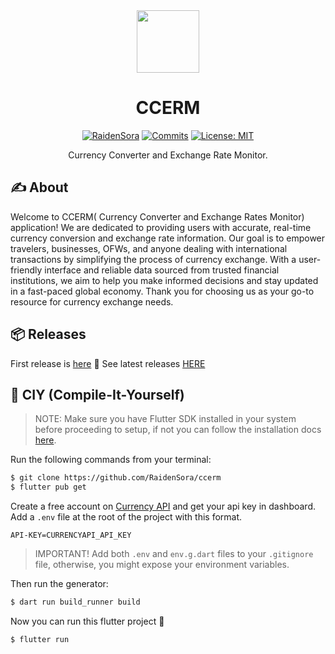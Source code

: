 <div align="center">
    <a href="https://github.com/RaidenSora/ccerm/">
        <img src="https://github.com/user-attachments/assets/33b7307e-e1b6-44d9-92f1-2c6067cf1015" height="100">
    </a>
    <h1>CCERM</h1>
</div>

<div align="center">

<a href="https://github.com/RaidenSora"><img src="https://img.shields.io/badge/progress-95%25-green.svg" alt="RaidenSora" /></a>
<a href="https://github.com/RaidenSora/ccerm/commits/main/"><img src="https://img.shields.io/github/commit-activity/t/RaidenSora/ccerm" alt="Commits"></a>
<a href="https://opensource.org/licenses/MIT"><img src="https://img.shields.io/badge/license-MIT-purple.svg" alt="License: MIT"></a>
</div>

<div align="center">

Currency Converter and Exchange Rate Monitor.
</div>

## ✍️ About

Welcome to CCERM( Currency Converter and Exchange Rates Monitor) application! We are dedicated to providing users with accurate, real-time currency conversion and exchange rate information. Our goal is to empower travelers, businesses, OFWs, and anyone dealing with international transactions by simplifying the process of currency exchange. With a user-friendly interface and reliable data sourced from trusted financial institutions, we aim to help you make informed decisions and stay updated in a fast-paced global economy. Thank you for choosing us as your go-to resource for currency exchange needs.

## 📦 Releases 

First release is [here](https://github.com/RaidenSora/ccerm/releases/tag/release-v1) 👀
See latest releases [HERE](https://github.com/RaidenSora/ccerm/releases)

## 📎 CIY (Compile-It-Yourself)

> NOTE: Make sure you have Flutter SDK installed in your system before proceeding to setup, if not you can follow the installation docs [here](https://docs.flutter.dev/get-started/install).

Run the following commands from your terminal:

```sh
$ git clone https://github.com/RaidenSora/ccerm
$ flutter pub get
```
Create a free account on [Currency API](https://currencyapi.com/) and get your api key in dashboard.
<br>
Add a `.env` file at the root of the project with this format.

```.env
API-KEY=CURRENCYAPI_API_KEY
```
> IMPORTANT! Add both `.env` and `env.g.dart` files to your `.gitignore` file, otherwise, you might expose your environment variables.

Then run the generator:

```sh
$ dart run build_runner build
```

Now you can run this flutter project 🚀

```sh
$ flutter run
```
